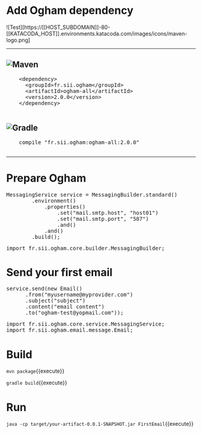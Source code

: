 # Add Ogham dependency


![Test][https://[[HOST_SUBDOMAIN]]-80-[[KATACODA_HOST]].environments.katacoda.com/images/icons/maven-logo.png]

____

  ![Maven][maven-logo]
  --------------------

  <pre class="file" data-filename="pom.xml" data-target="insert" data-marker="<!-- Include ogham dependency here -->">
    &lt;dependency&gt;
      &lt;groupId&gt;fr.sii.ogham&lt;/groupId&gt;
      &lt;artifactId&gt;ogham-all&lt;/artifactId&gt;
      &lt;version&gt;2.0.0&lt;/version&gt;
    &lt;/dependency&gt;
  </pre>

  ![Gradle][gradle-logo]
  ----------------------
  
  <pre class="file" data-filename="build.gradle" data-target="insert" data-marker="// Include ogham dependency here">
    compile "fr.sii.ogham:ogham-all:2.0.0"
  </pre>

____


# Prepare Ogham

<pre class="file" data-filename="src/main/java/FirstEmail.java" data-target="insert" data-marker="// Add initialization code here">
MessagingService service = MessagingBuilder.standard()
        .environment()
            .properties()
                .set("mail.smtp.host", "host01")
                .set("mail.smtp.port", "587")
                .and()
            .and()
        .build();
</pre>


<pre class="file" data-filename="src/main/java/FirstEmail.java" data-target="prepend">
import fr.sii.ogham.core.builder.MessagingBuilder;
</pre>

# Send your first email

<pre class="file" data-filename="src/main/java/FirstEmail.java" data-target="insert" data-marker="// Add email sending code here">
service.send(new Email()
      .from("myusername@myprovider.com")
      .subject("subject")
      .content("email content")
      .to("ogham-test@yopmail.com"));
</pre>

<pre class="file" data-filename="src/main/java/FirstEmail.java" data-target="prepend">
import fr.sii.ogham.core.service.MessagingService;
import fr.sii.ogham.email.message.Email;
</pre>

# Build

`
mvn package
`{{execute}}


`
gradle build
`{{execute}}


# Run

`
java -cp target/your-artifact-0.0.1-SNAPSHOT.jar FirstEmail
`{{execute}}



[maven-logo]: //groupe-sii.github.io/ogham/v2.0.0/images/icons/maven-logo.png
[gradle-logo]: //groupe-sii.github.io/ogham/v2.0.0/images/icons/gradlephant-logo.png
